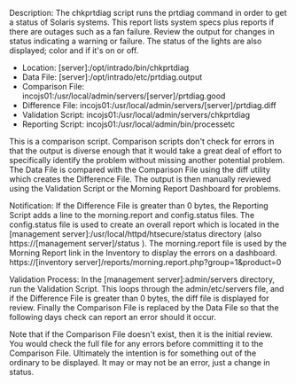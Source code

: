 Description: The chkprtdiag script runs the prtdiag command in order to get a status of Solaris systems. This report lists system specs plus reports if there are outages such as a fan failure. Review the output for changes in status indicating a warning or failure. The status of the lights are also displayed; color and if it's on or off.

* Location: [server]:/opt/intrado/bin/chkprtdiag
* Data File: [server]:/opt/intrado/etc/prtdiag.output
* Comparison File: incojs01:/usr/local/admin/servers/[server]/prtdiag.good
* Difference File: incojs01:/usr/local/admin/servers/[server]/prtdiag.diff
* Validation Script: incojs01:/usr/local/admin/servers/chkprtdiag
* Reporting Script: incojs01:/usr/local/admin/bin/processetc

This is a comparison script. Comparison scripts don't check for errors in that the output is diverse enough that it would take a great deal of effort to specifically identify the problem without missing another potential problem. The Data File is compared with the Comparison File using the diff utility which creates the Difference File. The output is then manually reviewed using the Validation Script or the Morning Report Dashboard for problems.

Notification: If the Difference File is greater than 0 bytes, the Reporting Script adds a line to the morning.report and config.status files. The config.status file is used to create an overall report which is located in the [management server]:/usr/local/httpd/htsecure/status directory (also https://[management server]/status ). The morning.report file is used by the Morning Report link in the Inventory to display the errors on a dashboard. https://[inventory server]/reports/morning.report.php?group=1&product=0

Validation Process: In the [management server]:admin/servers directory, run the Validation Script. This loops through the admin/etc/servers file, and if the Difference File is greater than 0 bytes, the diff file is displayed for review. Finally the Comparison File is replaced by the Data File so that the following days check can report an error should it occur.

Note that if the Comparison File doesn't exist, then it is the initial review. You would check the full file for any errors before committing it to the Comparison File. Ultimately the intention is for something out of the ordinary to be displayed. It may or may not be an error, just a change in status.

